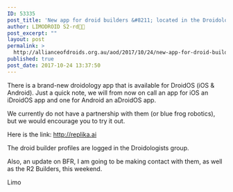 ```yaml
---
ID: 53335
post_title: 'New app for droid builders &#8211; located in the Droidologists group'
author: LIMODROID S2-rd🔭🔬
post_excerpt: ""
layout: post
permalink: >
  http://allianceofdroids.org.au/aod/2017/10/24/new-app-for-droid-builders-located-in-the-droidologists-group/
published: true
post_date: 2017-10-24 13:37:50
---
```

There is a brand-new droidology app that is available for DroidOS (iOS &amp; Android). Just a quick note, we will from now on call an app for iOS an iDroidOS app and one for Android an aDroidOS app.

We currently do not have a partnership with them (or blue frog robotics), but we would encourage you to try it out.

Here is the link: http://replika.ai

The droid builder profiles are logged in the Droidologists group.

Also, an update on BFR, I am going to be making contact with them, as well as the R2 Builders, this weekend.

Limo
